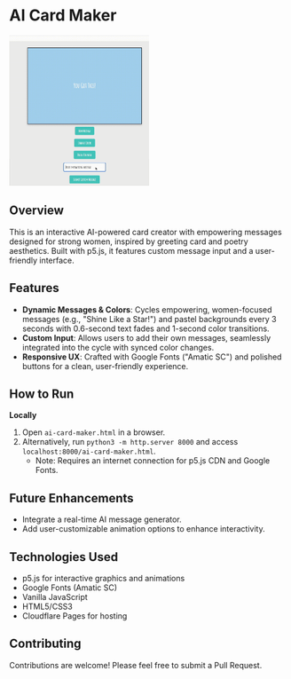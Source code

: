 # AI Card Maker

<img src="https://github.com/ashleysally00/ai-card-maker/blob/main/output.gif?raw=true" alt="Demo" width="50%">

## Overview

This is an interactive AI-powered card creator with empowering messages designed for strong women, inspired by greeting card and poetry aesthetics. Built with p5.js, it features custom message input and a user-friendly interface.

## Features

* **Dynamic Messages & Colors**: Cycles empowering, women-focused messages (e.g., "Shine Like a Star!") and pastel backgrounds every 3 seconds with 0.6-second text fades and 1-second color transitions.
* **Custom Input**: Allows users to add their own messages, seamlessly integrated into the cycle with synced color changes.
* **Responsive UX**: Crafted with Google Fonts ("Amatic SC") and polished buttons for a clean, user-friendly experience.

## How to Run

**Locally**
1. Open `ai-card-maker.html` in a browser.
2. Alternatively, run `python3 -m http.server 8000` and access `localhost:8000/ai-card-maker.html`.
   * Note: Requires an internet connection for p5.js CDN and Google Fonts.

## Future Enhancements

* Integrate a real-time AI message generator.
* Add user-customizable animation options to enhance interactivity.

## Technologies Used

* p5.js for interactive graphics and animations
* Google Fonts (Amatic SC)
* Vanilla JavaScript
* HTML5/CSS3
* Cloudflare Pages for hosting

## Contributing

Contributions are welcome! Please feel free to submit a Pull Request.
